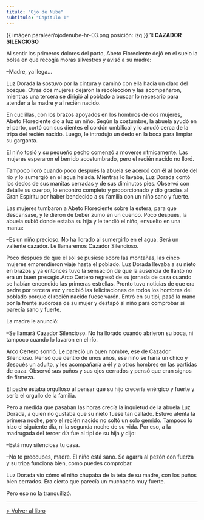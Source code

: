 ```yaml
---
titulo: "Ojo de Nube"
subtitulo: "Capítulo 1"
---
```

{{ imágen paraleer/ojodenube-hr-03.png posición: izq }} **1: CAZADOR
SILENCIOSO**

Al sentir los primeros dolores del parto, Abeto Floreciente dejó en el suelo
la bolsa en que recogía moras silvestres y avisó a su madre:

–Madre, ya llega…

Luz Dorada la sostuvo por la cintura y caminó con ella hacia un claro del
bosque. Otras dos mujeres dejaron la recolección y las acompañaron, mientras
una tercera se dirigió al poblado a buscar lo necesario para atender a la
madre y al recién nacido.

En cuclillas, con los brazos apoyados en los hombros de dos mujeres, Abeto
Floreciente dio a luz un niño. Según la costumbre, la abuela ayudó en el
parto, cortó con sus dientes el cordón umbilical y lo anudó cerca de la tripa
del recién nacido. Luego, le introdujo un dedo en la boca para limpiar su
garganta.

El niño tosió y su pequeño pecho comenzó a moverse rítmicamente. Las mujeres
esperaron el berrido acostumbrado, pero el recién nacido no lloró.

Tampoco lloró cuando poco después la abuela se acercó con él al borde del río
y lo sumergió en el agua helada. Mientras lo lavaba, Luz Dorada contó los
dedos de sus manitas cerradas y de sus diminutos pies. Observó con detalle su
cuerpo, lo encontró completo y proporcionado y dio gracias al Gran Espíritu
por haber bendecido a su familia con un niño sano y fuerte.

Las mujeres tumbaron a Abeto Floreciente sobre la estera, para que
descansase, y le dieron de beber zumo en un cuenco. Poco después, la abuela
subió donde estaba su hija y le tendió el niño, envuelto en una manta:

–Es un niño precioso. No ha llorado al sumergirlo en el agua. Será un
valiente cazador. Le llamaremos Cazador Silencioso.

Poco después de que el sol se pusiese sobre las montañas, las cinco mujeres
emprendieron viaje hasta el poblado. Luz Dorada llevaba a su nieto en brazos
y ya entonces tuvo la sensación de que la ausencia de llanto no era un buen
presagio.Arco Certero regresó de su jornada de caza cuando se habían
encendido las primeras estrellas. Pronto tuvo noticias de que era padre por
tercera vez y recibió las felicitaciones de todos los hombres del poblado
porque el recién nacido fuese varón. Entró en su tipi, pasó la mano por la
frente sudorosa de su mujer y destapó al niño para comprobar si parecía sano
y fuerte.

La madre le anunció:

–Se llamará Cazador Silencioso. No ha llorado cuando abrieron su boca, ni
tampoco cuando lo lavaron en el río.

Arco Certero sonrió. Le pareció un buen nombre, ese de Cazador Silencioso.
Pensó que dentro de unos años, ese niño se haría un chico y después un
adulto, y les acompañaría a él y a otros hombres en las partidas de caza.
Observó sus puños y sus ojos cerrados y pensó que eran signos de firmeza.

El padre estaba orgulloso al pensar que su hijo crecería enérgico y fuerte y
sería el orgullo de la familia.

Pero a medida que pasaban las horas crecía la inquietud de la abuela Luz
Dorada, a quien no gustaba que su nieto fuese tan callado. Estuvo atenta la
primera noche, pero el recién nacido no soltó un solo gemido. Tampoco lo hizo
el siguiente día, ni la segunda noche de su vida. Por eso, a la madrugada del
tercer día fue al tipi de su hija y dijo:

–Está muy silenciosa tu casa.

–No te preocupes, madre. El niño está sano. Se agarra al pezón con fuerza y
su tripa funciona bien, como puedes comprobar.

Luz Dorada vio cómo el niño chupaba de la teta de su madre, con los puños
bien cerrados. Era cierto que parecía un muchacho muy fuerte.

Pero eso no la tranquilizó.

* * *

[> Volver al libro](http://www.ricardogomez.com/mislibros/ojodenube)

